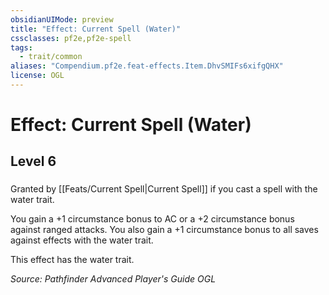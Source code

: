 ```yaml
---
obsidianUIMode: preview
title: "Effect: Current Spell (Water)"
cssclasses: pf2e,pf2e-spell
tags:
  - trait/common
aliases: "Compendium.pf2e.feat-effects.Item.DhvSMIFs6xifgQHX"
license: OGL
---
```

# Effect: Current Spell (Water)
## Level 6
### 






Granted by [[Feats/Current Spell|Current Spell]] if you cast a spell with the water trait.

You gain a +1 circumstance bonus to AC or a +2 circumstance bonus against ranged attacks. You also gain a +1 circumstance bonus to all saves against effects with the water trait.

This effect has the water trait.

*Source: Pathfinder Advanced Player's Guide*
*OGL*